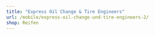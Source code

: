 ```yaml
---
title: "Express Oil Change & Tire Engineers"
url: /mobile/express-oil-change-und-tire-engineers-2/
shop: Reifen
---
```

